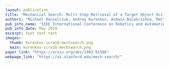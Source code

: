 ```yaml
---
layout: publication
title: "Mechanical Search: Multi-Step Retrieval of a Target Object Occluded by Clutter"
authors: "Michael Danielczuk, Andrey Kurenkov, Ashwin Balakrishna, Matthew Matl, David Wang, Roberto Martin-Martin, Animesh Garg, Silvio Savarese, Ken Goldberg"
pub_info_name: "IEEE International Conference on Robotics and Automation (ICRA)"
pub_info_date: May 2019
excerpt: text text text
images:
  thumb: kurenkov-icra18-mechsearch.png
  main: kurenkov-icra18-mechsearch.png
paper_link: "https://arxiv.org/abs/1903.01588"
webpage_link: "https://ai.stanford.edu/mech-search/"
---
```


